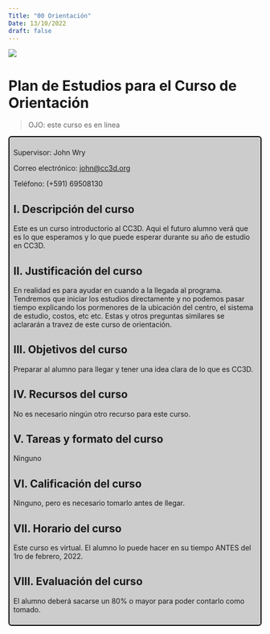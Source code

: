 ```yaml
---
Title: "00 Orientación"
Date: 13/10/2022
draft: false
---
```


<a href="https://cloud.cc3d.org/index.php/apps/cms_pico/pico/cc3d-2022/plan"><img src="https://cloud.cc3d.org/index.php/apps/cms_pico/pico/cc3d-2022/assets/images/cc3d-logo-white.webp" class="logoTop"></img></a>



# Plan de Estudios para el Curso de Orientación

> OJO: este curso es en linea

<div class="sil-info" style="border:solid windowtext 1.5pt;
padding:6.0pt 6.0pt 6.0pt 6.0pt;
background:#CCCCCC;
border-radius: 6px;">
<p>
  Supervisor: John Wry 
  </p>
<p>Correo electrónico: <a href="maito:john@cc3d.org">john@cc3d.org</a> </p>
<p>Teléfono: (+591) 69508130</p>

## I. Descripción del curso

Este es un curso introductorio al CC3D. Aqui el futuro alumno verá que es lo que esperamos y lo que puede esperar durante su año de estudio en CC3D. 

## II. Justificación del curso

En realidad es para ayudar en cuando a la llegada al programa. Tendremos que iniciar los estudios directamente y no podemos pasar tiempo explicando los pormenores de la ubicación del centro, el sistema de estudio, costos, etc etc. Estas y otros preguntas similares se aclararán a travez de este curso de orientación. 

## III. Objetivos del curso

Preparar al alumno para llegar y tener una idea clara de lo que es CC3D. 

## IV. Recursos del curso

No es necesario ningún otro recurso para este curso. 

## V. Tareas y formato del curso

Ninguno

## VI. Calificación del curso

Ninguno, pero es necesario tomarlo antes de llegar. 

## VII. Horario del curso

Este curso es virtual. El alumno lo puede hacer en su tiempo ANTES del 1ro de febrero, 2022.

## VIII. Evaluación del curso

El alumno deberá sacarse un 80% o mayor para poder contarlo como tomado. 

